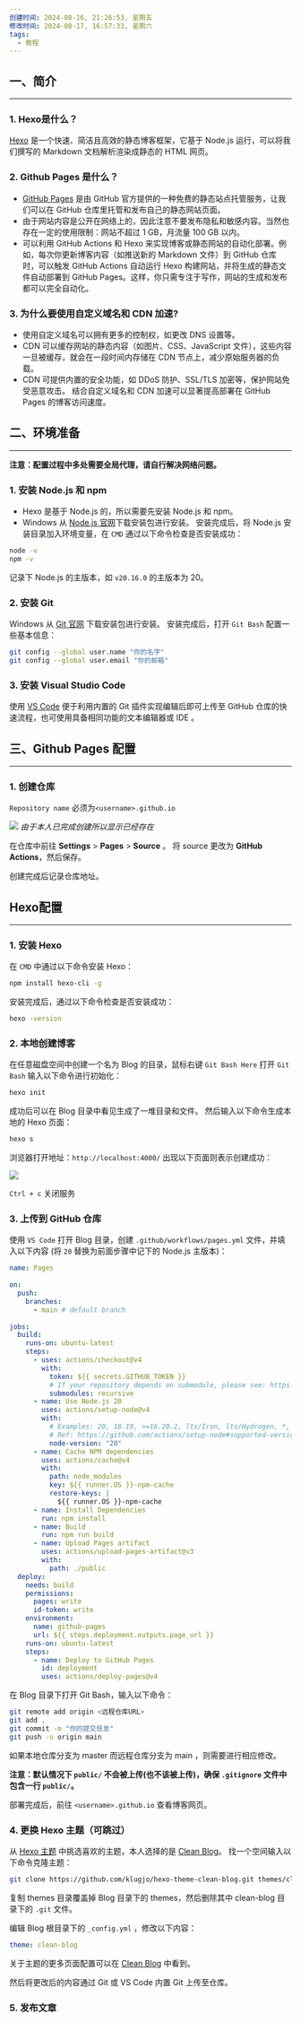 ```yaml
---
创建时间: 2024-08-16, 21:26:53, 星期五
修改时间: 2024-08-17, 16:57:33, 星期六
tags:
  - 教程
---
```

## 一、简介
---
### 1. Hexo是什么？
[Hexo](https://hexo.io/zh-cn/) 是一个快速、简洁且高效的静态博客框架，它基于 Node.js 运行，可以将我们撰写的 Markdown 文档解析渲染成静态的 HTML 网页。
### 2. Github Pages 是什么？
- [GitHub Pages](https://docs.github.com/zh/pages/getting-started-with-github-pages/about-github-pages) 是由 GitHub 官方提供的一种免费的静态站点托管服务，让我们可以在 GitHub 仓库里托管和发布自己的静态网站页面。
- 由于网站内容是公开在网络上的，因此注意不要发布隐私和敏感内容。当然也存在一定的使用限制：网站不超过 1 GB，月流量 100 GB 以内。
- 可以利用 GitHub Actions 和 Hexo 来实现博客或静态网站的自动化部署。例如，每次你更新博客内容（如推送新的 Markdown 文件）到 GitHub 仓库时，可以触发 GitHub Actions 自动运行 Hexo 构建网站，并将生成的静态文件自动部署到 GitHub Pages。这样，你只需专注于写作，网站的生成和发布都可以完全自动化。
### 3. 为什么要使用自定义域名和 CDN 加速?
- 使用自定义域名可以拥有更多的控制权，如更改 DNS 设置等。
- CDN 可以缓存网站的静态内容（如图片、CSS、JavaScript 文件），这些内容一旦被缓存，就会在一段时间内存储在 CDN 节点上，减少原始服务器的负载。
- CDN 可提供内置的安全功能，如 DDoS 防护、SSL/TLS 加密等，保护网站免受恶意攻击。
结合自定义域名和 CDN 加速可以显著提高部署在 GitHub Pages 的博客访问速度。
## 二、环境准备
---
**注意：配置过程中多处需要全局代理，请自行解决网络问题。**
### 1. 安装 Node.js 和 npm
-  Hexo 是基于 Node.js 的，所以需要先安装 Node.js 和 npm。
- Windows 从 [Node.js 官网](https://nodejs.org/zh-cn)下载安装包进行安装。
安装完成后，将 Node.js 安装目录加入环境变量，在 `CMD` 通过以下命令检查是否安装成功：
```bash
node -v
npm -v
```
记录下 Node.js 的主版本，如 `v20.16.0` 的主版本为 20。
### 2. 安装 Git
Windows 从 [Git 官网](https://git-scm.com/download/win) 下载安装包进行安装。
安装完成后，打开 `Git Bash` 配置一些基本信息：
```bash
git config --global user.name "你的名字"
git config --global user.email "你的邮箱"
```
### 3. 安装 Visual Studio Code
使用 [VS Code](https://code.visualstudio.com/Download) 便于利用内置的 Git 插件实现编辑后即可上传至 GitHub 仓库的快速流程，也可使用具备相同功能的文本编辑器或 IDE 。
## 三、Github Pages 配置
---
### 1. 创建仓库
`Repository name` 必须为`<username>.github.io`

![](https://breeze-img.oss-cn-chengdu.aliyuncs.com/img/3346627dab800bfddeca088b6cf4fbc8-1723815699.png)
*由于本人已完成创建所以显示已经存在*

在仓库中前往 **Settings** > **Pages** > **Source** 。 将 source 更改为 **GitHub Actions**，然后保存。

创建完成后记录仓库地址。
## Hexo配置
---
### 1. 安装 Hexo
在 `CMD` 中通过以下命令安装 Hexo：
```bash
npm install hexo-cli -g
```
安装完成后，通过以下命令检查是否安装成功：
```bash
hexo -version
```
### 2. 本地创建博客
在任意磁盘空间中创建一个名为 Blog 的目录，鼠标右键 `Git Bash Here` 打开 `Git Bash`
输入以下命令进行初始化：
```bash
hexo init
```
成功后可以在 Blog 目录中看见生成了一堆目录和文件。
然后输入以下命令生成本地的 Hexo 页面：
```bash
hexo s
```
浏览器打开地址：`http://localhost:4000/`
出现以下页面则表示创建成功：

![](https://breeze-img.oss-cn-chengdu.aliyuncs.com/img/1e8434d5555255b5797ff4e208ac2d30-1723881235.png)

`Ctrl + c` 关闭服务
### 3.  上传到 GitHub 仓库
使用 `VS Code` 打开 Blog 目录，创建 `.github/workflows/pages.yml` 文件，并填入以下内容 (将 `20` 替换为前面步骤中记下的 Node.js 主版本)：
```yml
name: Pages  
  
on:  
  push:  
    branches:  
      - main # default branch  
  
jobs:  
  build:  
    runs-on: ubuntu-latest  
    steps:  
      - uses: actions/checkout@v4  
        with:  
          token: ${{ secrets.GITHUB_TOKEN }}  
          # If your repository depends on submodule, please see: https://github.com/actions/checkout  
          submodules: recursive  
      - name: Use Node.js 20  
        uses: actions/setup-node@v4  
        with:  
          # Examples: 20, 18.19, >=16.20.2, lts/Iron, lts/Hydrogen, *, latest, current, node  
          # Ref: https://github.com/actions/setup-node#supported-version-syntax  
          node-version: "20"  
      - name: Cache NPM dependencies  
        uses: actions/cache@v4  
        with:  
          path: node_modules  
          key: ${{ runner.OS }}-npm-cache  
          restore-keys: |  
            ${{ runner.OS }}-npm-cache  
      - name: Install Dependencies  
        run: npm install  
      - name: Build  
        run: npm run build  
      - name: Upload Pages artifact  
        uses: actions/upload-pages-artifact@v3  
        with:  
          path: ./public  
  deploy:  
    needs: build  
    permissions:  
      pages: write  
      id-token: write  
    environment:  
      name: github-pages  
      url: ${{ steps.deployment.outputs.page_url }}  
    runs-on: ubuntu-latest  
    steps:  
      - name: Deploy to GitHub Pages  
        id: deployment  
        uses: actions/deploy-pages@v4
```

在 Blog 目录下打开 Git Bash，输入以下命令：
```bash
git remote add origin <远程仓库URL>
git add .
git commit -m "你的提交信息"
git push -u origin main
```
如果本地仓库分支为 master 而远程仓库分支为 main ，则需要进行相应修改。

**注意：默认情况下 `public/` 不会被上传(也不该被上传)，确保 `.gitignore` 文件中包含一行 `public/`。**

部署完成后，前往 `<username>.github.io` 查看博客网页。

### 4. 更换 Hexo 主题（可跳过）
从 [Hexo 主题](https://hexo.io/themes/) 中挑选喜欢的主题，本人选择的是 [Clean Blog](https://github.com/klugjo/hexo-theme-clean-blog)。
找一个空间输入以下命令克隆主题：
```bash
git clone https://github.com/klugjo/hexo-theme-clean-blog.git themes/clean-blog
```
复制 themes 目录覆盖掉 Blog 目录下的 themes，然后删除其中 clean-blog 目录下的 `.git` 文件。

编辑 Blog 根目录下的 `_config.yml` ，修改以下内容：
```yml
theme: clean-blog
```

关于主题的更多页面配置可以在 [Clean Blog](https://github.com/klugjo/hexo-theme-clean-blog) 中看到。

然后将更改后的内容通过 Git 或 VS Code 内置 Git 上传至仓库。

### 5. 发布文章
